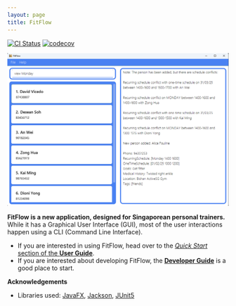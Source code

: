 ```yaml
---
layout: page
title: FitFlow
---
```


[![CI Status](https://github.com/se-edu/addressbook-level3/workflows/Java%20CI/badge.svg)](https://github.com/se-edu/addressbook-level3/actions)
[![codecov](https://codecov.io/gh/se-edu/addressbook-level3/branch/master/graph/badge.svg)](https://codecov.io/gh/se-edu/addressbook-level3)

![Ui](images/Ui.png)

**FitFlow is a new application, designed for Singaporean personal trainers.** While it has a Graphical User Interface (GUI), most of the user interactions happen using a CLI (Command Line Interface).

* If you are interested in using FitFlow, head over to the [_Quick Start_ section of the **User Guide**](UserGuide.html#quick-start).
* If you are interested about developing FitFlow, the [**Developer Guide**](DeveloperGuide.html) is a good place to start.


**Acknowledgements**

* Libraries used: [JavaFX](https://openjfx.io/), [Jackson](https://github.com/FasterXML/jackson), [JUnit5](https://github.com/junit-team/junit5)
